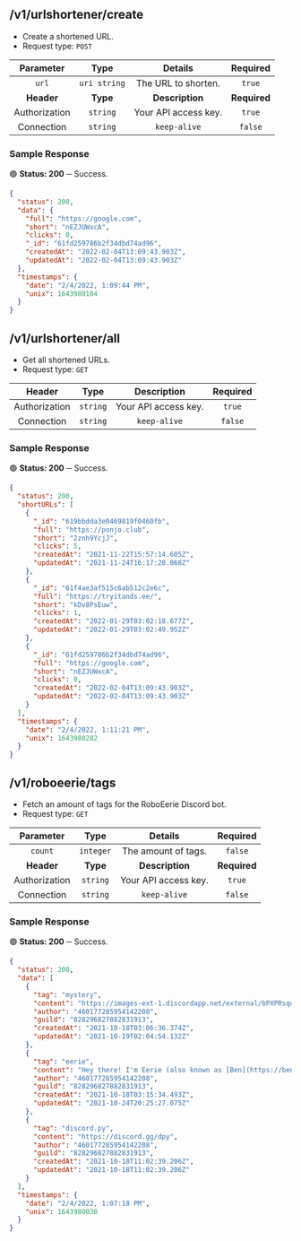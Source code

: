 ## /v1/urlshortener/create

- Create a shortened URL.
- Request type: `POST`

| **Parameter** | **Type** | **Details** | **Required** |
| :---: | :---: | :---: | :---: |
| `url` | `uri string` | The URL to shorten. | `true` |
| **Header** | **Type** | **Description** | **Required** |
| Authorization | `string` | Your API access key. | `true` |
| Connection | `string` | `keep-alive` | `false` |

### Sample Response

🟢 **Status: 200** ─ Success.
```json
{
  "status": 200,
  "data": {
    "full": "https://google.com",
    "short": "nEZJUWxcA",
    "clicks": 0,
    "_id": "61fd259786b2f34dbd74ad96",
    "createdAt": "2022-02-04T13:09:43.903Z",
    "updatedAt": "2022-02-04T13:09:43.903Z"
  },
  "timestamps": {
    "date": "2/4/2022, 1:09:44 PM",
    "unix": 1643980184
  }
}
```

## /v1/urlshortener/all

- Get all shortened URLs.
- Request type: `GET`

| **Header** | **Type** | **Description** | **Required** |
| :---: | :---: | :---: | :---: |
| Authorization | `string` | Your API access key. | `true` |
| Connection | `string` | `keep-alive` | `false` |

### Sample Response

🟢 **Status: 200** ─ Success.
```json
{
  "status": 200,
  "shortURLs": [
    {
      "_id": "619bbdda3e0469819f0460fb",
      "full": "https://ponjo.club",
      "short": "2znh9YcjJ",
      "clicks": 5,
      "createdAt": "2021-11-22T15:57:14.605Z",
      "updatedAt": "2021-11-24T16:17:28.068Z"
    },
    {
      "_id": "61f4ae3af515c6ab512c2e6c",
      "full": "https://tryitands.ee/",
      "short": "kDv8PsEuw",
      "clicks": 1,
      "createdAt": "2022-01-29T03:02:18.677Z",
      "updatedAt": "2022-01-29T03:02:49.952Z"
    },
    {
      "_id": "61fd259786b2f34dbd74ad96",
      "full": "https://google.com",
      "short": "nEZJUWxcA",
      "clicks": 0,
      "createdAt": "2022-02-04T13:09:43.903Z",
      "updatedAt": "2022-02-04T13:09:43.903Z"
    }
  ],
  "timestamps": {
    "date": "2/4/2022, 1:11:21 PM",
    "unix": 1643980282
  }
}
```

## /v1/roboeerie/tags

- Fetch an amount of tags for the RoboEerie Discord bot.
- Request type: `GET`

| **Parameter** | **Type** | **Details** | **Required** |
| :---: | :---: | :---: | :---: |
| `count` | `integer` | The amount of tags. | `false` |
| **Header** | **Type** | **Description** | **Required** |
| Authorization | `string` | Your API access key. | `true` |
| Connection | `string` | `keep-alive` | `false` |

### Sample Response

🟢 **Status: 200** ─ Success.
```json
{
  "status": 200,
  "data": [
    {
      "tag": "mystery",
      "content": "https://images-ext-1.discordapp.net/external/bPXPRsqqqG1Q-u09qoSvSkrfL92ZnYltmkWVyOTa-9g/https/c.tenor.com/x8v1oNUOmg4AAAAd/rickroll-roll.gif",
      "author": "460177285954142208",
      "guild": "828296827882831913",
      "createdAt": "2021-10-18T03:06:36.374Z",
      "updatedAt": "2021-10-19T02:04:54.132Z"
    },
    {
      "tag": "eerie",
      "content": "Hey there! I'm Eerie (also known as [Ben](https://benpetrillo.dev/profile)) and I'm an 18-year-old high school student, developer, gamer, and creative writer. I also enjoy spending time with friends. During the school year, I'm quite busy and have less time for development. With respect to development, I work on both the frontend and the backend, developing websites, web applications, and more. I have approximately three years of experience in fullstack development, with most experience in Java, PHP, JavaScript, and TypeScript.",
      "author": "460177285954142208",
      "guild": "828296827882831913",
      "createdAt": "2021-10-18T03:15:34.493Z",
      "updatedAt": "2021-10-24T20:25:27.075Z"
    },
    {
      "tag": "discord.py",
      "content": "https://discord.gg/dpy",
      "author": "460177285954142208",
      "guild": "828296827882831913",
      "createdAt": "2021-10-18T11:02:39.206Z",
      "updatedAt": "2021-10-18T11:02:39.206Z"
    }
  ],
  "timestamps": {
    "date": "2/4/2022, 1:07:18 PM",
    "unix": 1643980038
  }
}
```